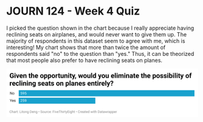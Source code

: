 <h1> JOURN 124 - Week 4 Quiz</h1>
I picked the question shown in the chart because I really appreciate having reclining seats on airplanes, and would never want to give them up. The majority of respondents in this dataset seem to agree with me, which is interesting! My chart shows that more than twice the amount of respondents said "no" to the question than "yes." Thus, it can be theorized that most people also prefer to have reclining seats on planes. 

![Bar chart showing answers to the question, "Given the opportunity, would you eliminate the possibility of reclining seats on planes entirely?" The bar for "no" is more than twice the length of the bar for "yes."](NGdsx-given-the-opportunity-would-you-eliminate-the-possibility-of-reclining-seats-on-planes-entirely-.png)
